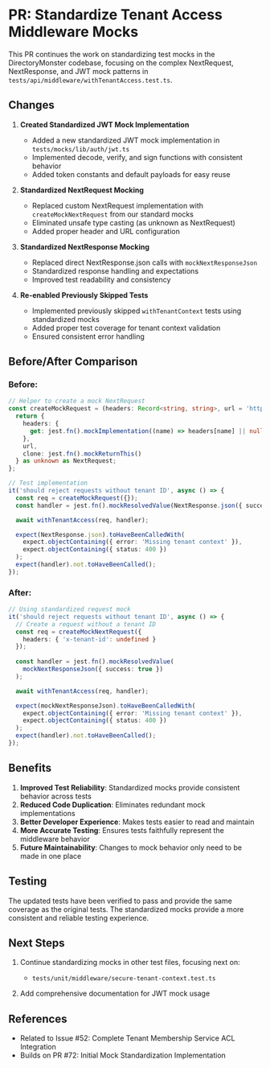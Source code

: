 # PR: Standardize Tenant Access Middleware Mocks

This PR continues the work on standardizing test mocks in the DirectoryMonster codebase, focusing on the complex NextRequest, NextResponse, and JWT mock patterns in `tests/api/middleware/withTenantAccess.test.ts`.

## Changes

1. **Created Standardized JWT Mock Implementation**
   - Added a new standardized JWT mock implementation in `tests/mocks/lib/auth/jwt.ts`
   - Implemented decode, verify, and sign functions with consistent behavior
   - Added token constants and default payloads for easy reuse

2. **Standardized NextRequest Mocking**
   - Replaced custom NextRequest implementation with `createMockNextRequest` from our standard mocks
   - Eliminated unsafe type casting (as unknown as NextRequest)
   - Added proper header and URL configuration

3. **Standardized NextResponse Mocking**
   - Replaced direct NextResponse.json calls with `mockNextResponseJson`
   - Standardized response handling and expectations
   - Improved test readability and consistency

4. **Re-enabled Previously Skipped Tests**
   - Implemented previously skipped `withTenantContext` tests using standardized mocks
   - Added proper test coverage for tenant context validation
   - Ensured consistent error handling

## Before/After Comparison

### Before:
```typescript
// Helper to create a mock NextRequest
const createMockRequest = (headers: Record<string, string>, url = 'http://localhost:3000/api/test') => {
  return {
    headers: {
      get: jest.fn().mockImplementation((name) => headers[name] || null),
    },
    url,
    clone: jest.fn().mockReturnThis()
  } as unknown as NextRequest;
};

// Test implementation
it('should reject requests without tenant ID', async () => {
  const req = createMockRequest({});
  const handler = jest.fn().mockResolvedValue(NextResponse.json({ success: true }));

  await withTenantAccess(req, handler);

  expect(NextResponse.json).toHaveBeenCalledWith(
    expect.objectContaining({ error: 'Missing tenant context' }),
    expect.objectContaining({ status: 400 })
  );
  expect(handler).not.toHaveBeenCalled();
});
```

### After:
```typescript
// Using standardized request mock
it('should reject requests without tenant ID', async () => {
  // Create a request without a tenant ID
  const req = createMockNextRequest({
    headers: { 'x-tenant-id': undefined }
  });
  
  const handler = jest.fn().mockResolvedValue(
    mockNextResponseJson({ success: true })
  );

  await withTenantAccess(req, handler);

  expect(mockNextResponseJson).toHaveBeenCalledWith(
    expect.objectContaining({ error: 'Missing tenant context' }),
    expect.objectContaining({ status: 400 })
  );
  expect(handler).not.toHaveBeenCalled();
});
```

## Benefits

1. **Improved Test Reliability**: Standardized mocks provide consistent behavior across tests
2. **Reduced Code Duplication**: Eliminates redundant mock implementations
3. **Better Developer Experience**: Makes tests easier to read and maintain
4. **More Accurate Testing**: Ensures tests faithfully represent the middleware behavior
5. **Future Maintainability**: Changes to mock behavior only need to be made in one place

## Testing

The updated tests have been verified to pass and provide the same coverage as the original tests. The standardized mocks provide a more consistent and reliable testing experience.

## Next Steps

1. Continue standardizing mocks in other test files, focusing next on:
   - `tests/unit/middleware/secure-tenant-context.test.ts`

2. Add comprehensive documentation for JWT mock usage

## References

- Related to Issue #52: Complete Tenant Membership Service ACL Integration
- Builds on PR #72: Initial Mock Standardization Implementation
